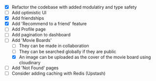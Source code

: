 - [x] Refactor the codebase with added modulatiry and type safety
- [ ] Add optimistic UI
- [x] Add friendships
- [x] Add 'Recommend to a friend' feature
- [ ] Add Profile page
- [ ] Add pagination to dashboard
- [ ] Add 'Movie Boards'
  - [ ] They can be made in collaboration
  - [ ] They can be searched globally if they are public
  - [x] An image can be uploaded as the cover of the movie board using cloudinary
- [ ] Add 'Not Found' pages
- [ ] Consider adding caching with Redis (Upstash)
